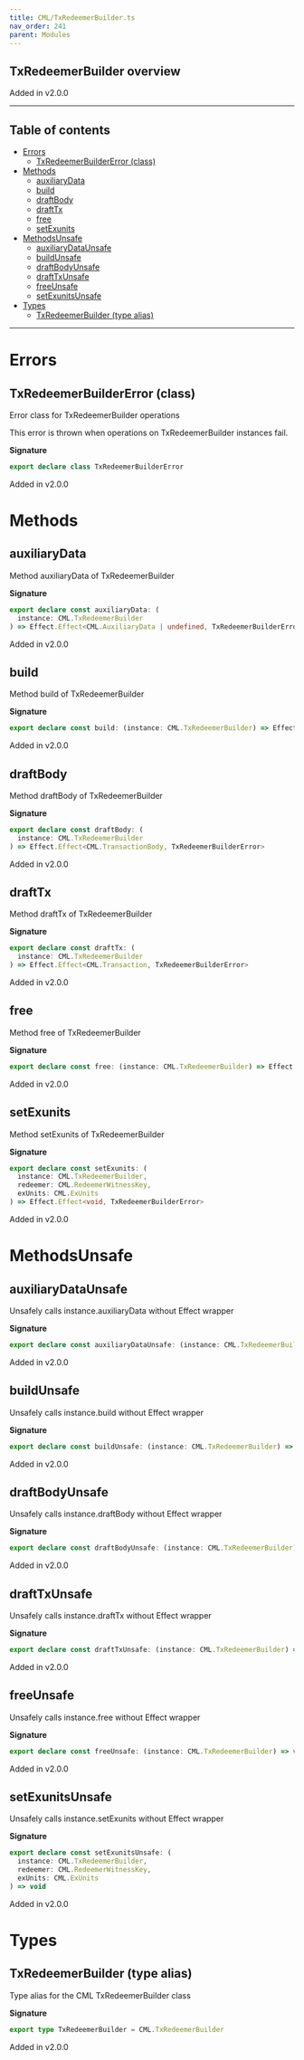 ```yaml
---
title: CML/TxRedeemerBuilder.ts
nav_order: 241
parent: Modules
---
```


## TxRedeemerBuilder overview

Added in v2.0.0

---

<h2 class="text-delta">Table of contents</h2>

- [Errors](#errors)
  - [TxRedeemerBuilderError (class)](#txredeemerbuildererror-class)
- [Methods](#methods)
  - [auxiliaryData](#auxiliarydata)
  - [build](#build)
  - [draftBody](#draftbody)
  - [draftTx](#drafttx)
  - [free](#free)
  - [setExunits](#setexunits)
- [MethodsUnsafe](#methodsunsafe)
  - [auxiliaryDataUnsafe](#auxiliarydataunsafe)
  - [buildUnsafe](#buildunsafe)
  - [draftBodyUnsafe](#draftbodyunsafe)
  - [draftTxUnsafe](#drafttxunsafe)
  - [freeUnsafe](#freeunsafe)
  - [setExunitsUnsafe](#setexunitsunsafe)
- [Types](#types)
  - [TxRedeemerBuilder (type alias)](#txredeemerbuilder-type-alias)

---

# Errors

## TxRedeemerBuilderError (class)

Error class for TxRedeemerBuilder operations

This error is thrown when operations on TxRedeemerBuilder instances fail.

**Signature**

```ts
export declare class TxRedeemerBuilderError
```

Added in v2.0.0

# Methods

## auxiliaryData

Method auxiliaryData of TxRedeemerBuilder

**Signature**

```ts
export declare const auxiliaryData: (
  instance: CML.TxRedeemerBuilder
) => Effect.Effect<CML.AuxiliaryData | undefined, TxRedeemerBuilderError>
```

Added in v2.0.0

## build

Method build of TxRedeemerBuilder

**Signature**

```ts
export declare const build: (instance: CML.TxRedeemerBuilder) => Effect.Effect<CML.Redeemers, TxRedeemerBuilderError>
```

Added in v2.0.0

## draftBody

Method draftBody of TxRedeemerBuilder

**Signature**

```ts
export declare const draftBody: (
  instance: CML.TxRedeemerBuilder
) => Effect.Effect<CML.TransactionBody, TxRedeemerBuilderError>
```

Added in v2.0.0

## draftTx

Method draftTx of TxRedeemerBuilder

**Signature**

```ts
export declare const draftTx: (
  instance: CML.TxRedeemerBuilder
) => Effect.Effect<CML.Transaction, TxRedeemerBuilderError>
```

Added in v2.0.0

## free

Method free of TxRedeemerBuilder

**Signature**

```ts
export declare const free: (instance: CML.TxRedeemerBuilder) => Effect.Effect<void, TxRedeemerBuilderError>
```

Added in v2.0.0

## setExunits

Method setExunits of TxRedeemerBuilder

**Signature**

```ts
export declare const setExunits: (
  instance: CML.TxRedeemerBuilder,
  redeemer: CML.RedeemerWitnessKey,
  exUnits: CML.ExUnits
) => Effect.Effect<void, TxRedeemerBuilderError>
```

Added in v2.0.0

# MethodsUnsafe

## auxiliaryDataUnsafe

Unsafely calls instance.auxiliaryData without Effect wrapper

**Signature**

```ts
export declare const auxiliaryDataUnsafe: (instance: CML.TxRedeemerBuilder) => CML.AuxiliaryData | undefined
```

Added in v2.0.0

## buildUnsafe

Unsafely calls instance.build without Effect wrapper

**Signature**

```ts
export declare const buildUnsafe: (instance: CML.TxRedeemerBuilder) => CML.Redeemers
```

Added in v2.0.0

## draftBodyUnsafe

Unsafely calls instance.draftBody without Effect wrapper

**Signature**

```ts
export declare const draftBodyUnsafe: (instance: CML.TxRedeemerBuilder) => CML.TransactionBody
```

Added in v2.0.0

## draftTxUnsafe

Unsafely calls instance.draftTx without Effect wrapper

**Signature**

```ts
export declare const draftTxUnsafe: (instance: CML.TxRedeemerBuilder) => CML.Transaction
```

Added in v2.0.0

## freeUnsafe

Unsafely calls instance.free without Effect wrapper

**Signature**

```ts
export declare const freeUnsafe: (instance: CML.TxRedeemerBuilder) => void
```

Added in v2.0.0

## setExunitsUnsafe

Unsafely calls instance.setExunits without Effect wrapper

**Signature**

```ts
export declare const setExunitsUnsafe: (
  instance: CML.TxRedeemerBuilder,
  redeemer: CML.RedeemerWitnessKey,
  exUnits: CML.ExUnits
) => void
```

Added in v2.0.0

# Types

## TxRedeemerBuilder (type alias)

Type alias for the CML TxRedeemerBuilder class

**Signature**

```ts
export type TxRedeemerBuilder = CML.TxRedeemerBuilder
```

Added in v2.0.0
